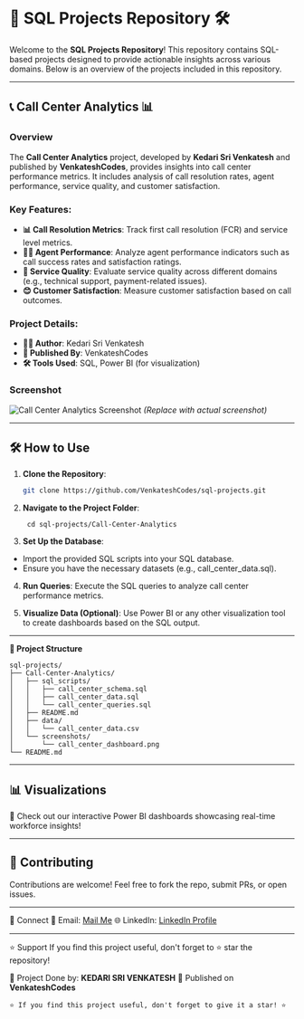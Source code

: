 # 📂 SQL Projects Repository 🛠️

Welcome to the **SQL Projects Repository**! This repository contains SQL-based projects designed to provide actionable insights across various domains. Below is an overview of the projects included in this repository.

---

## 📞 Call Center Analytics 📊

### Overview
The **Call Center Analytics** project, developed by **Kedari Sri Venkatesh** and published by **VenkateshCodes**, provides insights into call center performance metrics. It includes analysis of call resolution rates, agent performance, service quality, and customer satisfaction.

### Key Features:
- **📊 Call Resolution Metrics**: Track first call resolution (FCR) and service level metrics.
- **👩‍💼 Agent Performance**: Analyze agent performance indicators such as call success rates and satisfaction ratings.
- **🌟 Service Quality**: Evaluate service quality across different domains (e.g., technical support, payment-related issues).
- **😊 Customer Satisfaction**: Measure customer satisfaction based on call outcomes.

### Project Details:
- **👨‍💻 Author**: Kedari Sri Venkatesh
- **📢 Published By**: VenkateshCodes
- **🛠️ Tools Used**: SQL, Power BI (for visualization)

### Screenshot
![Call Center Analytics Screenshot](https://via.placeholder.com/600x400) *(Replace with actual screenshot)*

---

## 🛠️ How to Use

1. **Clone the Repository**:
   ```bash
   git clone https://github.com/VenkateshCodes/sql-projects.git
   ```
2. **Navigate to the Project Folder**:
   ```
    cd sql-projects/Call-Center-Analytics
   ```
3. **Set Up the Database**:
 - Import the provided SQL scripts into your SQL database.
 - Ensure you have the necessary datasets (e.g., call_center_data.sql).

4. **Run Queries**: Execute the SQL queries to analyze call center performance metrics.

5. **Visualize Data (Optional)**: Use Power BI or any other visualization tool to create dashboards based on the SQL output.

---

**📂 Project Structure**
```
sql-projects/
├── Call-Center-Analytics/
│   ├── sql_scripts/
│   │   ├── call_center_schema.sql
│   │   ├── call_center_data.sql
│   │   └── call_center_queries.sql
│   ├── README.md
│   ├── data/
│   │   └── call_center_data.csv
│   └── screenshots/
│       └── call_center_dashboard.png
└── README.md
```

---

## 📊 Visualizations
🚀 Check out our interactive Power BI dashboards showcasing real-time workforce insights!

---

## 🤝 Contributing
Contributions are welcome! Feel free to fork the repo, submit PRs, or open issues.

---

🔗 Connect
📧 Email: [Mail Me](srivenkatesh6.k@gmail.com)
🌐 LinkedIn: [LinkedIn Profile](https://www.linkedin.com/in/kedari-sri-venkatesh-359056347)

---

⭐ Support
If you find this project useful, don't forget to ⭐ star the repository!

📌 Project Done by: **KEDARI SRI VENKATESH**
📢 Published on **VenkateshCodes**


```
⭐ If you find this project useful, don't forget to give it a star! ⭐
